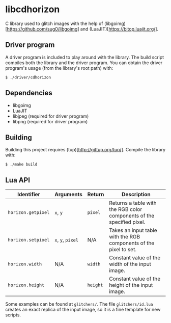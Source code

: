 # libcdhorizon

C library used to glitch images with the help of (libgoimg)[https://github.com/sug0/libgoimg]
and (LuaJIT)[https://bitop.luajit.org/].

## Driver program

A driver program is included to play around with the library.
The build script compiles both the library and the driver program.
You can obtain the driver program's usage (from the library's root path) with:

    $ ./driver/cdhorizon

## Dependencies

* libgoimg
* LuaJIT
* libjpeg (required for driver program)
* libpng (required for driver program)

## Building

Building this project requires (tup)[http://gittup.org/tup/].
Compile the library with:

    $ ./make build

## Lua API

| Identifier         | Arguments         | Return   | Description                                                           |
|--------------------|-------------------|----------|-----------------------------------------------------------------------|
| `horizon.getpixel` | `x`, `y`          | `pixel`  | Returns a table with the RGB color components of the specified pixel. |
| `horizon.setpixel` | `x`, `y`, `pixel` | N/A      | Takes an input table with the RGB components of the pixel to set.     |
| `horizon.width`    | N/A               | `width`  | Constant value of the width of the input image.                       |
| `horizon.height`   | N/A               | `height` | Constant value of the height of the input image.                      |

Some examples can be found at `glitchers/`. The file `glitchers/id.lua` creates
an exact replica of the input image, so it is a fine template for new scripts.
